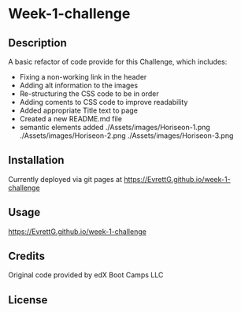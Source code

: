 # Week-1-challenge

## Description

A basic refactor of code provide for this Challenge, which includes:

* Fixing a non-working link in the header
* Adding alt information to the images
* Re-structuring the CSS code to be in order
* Adding coments to CSS code to improve readability
* Added appropriate Title text to page
* Created a new README.md file
* semantic elements added
  ./Assets/images/Horiseon-1.png
  ./Assets/images/Horiseon-2.png
  ./Assets/images/Horiseon-3.png

## Installation

Currently deployed via git pages at  https://EvrettG.github.io/week-1-challenge

## Usage

https://EvrettG.github.io/week-1-challenge

## Credits

Original code provided by edX Boot Camps LLC

## License


